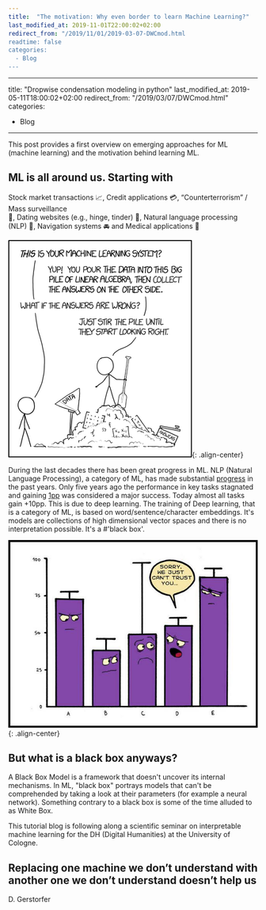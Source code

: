 ```yaml
---
title:  "The motivation: Why even border to learn Machine Learning?"
last_modified_at: 2019-11-01T22:00:02+02:00
redirect_from: "/2019/11/01/2019-03-07-DWCmod.html
readtime: false
categories:
  - Blog
---
```

---
title:  "Dropwise condensation modeling in python"
last_modified_at: 2019-05-11T18:00:02+02:00
redirect_from: "/2019/03/07/DWCmod.html"
categories:
  - Blog
---



This post provides a first overview on emerging approaches for ML (machine learning) and the motivation behind learning ML.


## ML is all around us. Starting with

Stock market transactions :chart_with_upwards_trend:, Credit applications :credit_card:, “Counterterrorism” / Mass surveillance  
:mag_right:, Dating websites (e.g., hinge, tinder) :couple_with_heart:, Natural language processing (NLP) :speech_balloon:, Navigation systems :oncoming_automobile: and Medical applications :pill: 

![img](/assets/blog/2019_11_01/5Q5OC.png){: .align-center}

During the last decades there has been great progress in ML. NLP (Natural Language Processing), a category of ML, has made substantial [progress](https://ruder.io/tracking-progress-nlp/) in the past years.
Only five years ago the performance in key tasks stagnated and gaining [1pp](https://en.wikipedia.org/wiki/PP_(complexity)) was considered a major success. Today almost all tasks gain +10pp. This is due to deep learning. The training of Deep learning, that is a category of ML, is based on word/sentence/character embeddings. It's models are collections of high dimensional vector spaces and there is no interpretation possible. It's a #'black box'.

![img](/assets/blog/2019_11_01/P1WaO.png){: .align-center}

## But what is a black box anyways? 

A Black Box Model is a framework that doesn't uncover its internal mechanisms. In ML, "black box" portrays models that can't be comprehended by taking a look at their parameters (for example a neural network). Something contrary to a black box is some of the time alluded to as White Box.

This tutorial blog is following along a scientific seminar on interpretable machine learning for the DH (Digital Humanities) at the University of Cologne.

## Replacing one machine we don’t understand with another one we don’t understand doesn’t help us
D. Gerstorfer
